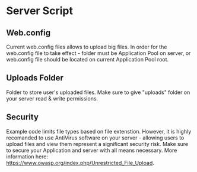 # Server Script

## Web.config

Current web.config files allows to upload big files.
In order for the web.config file to take effect - folder must be Application Pool on server, or web.config file should be located on current Application Pool root.

## Uploads Folder

Folder to store user's uploaded files.
Make sure to give "uploads" folder on your server read & write permissions.

## Security

Example code limits file types based on file extenstion.
However, it is highly recomanded to use AntiVirus software on your server - allowing users to upload files and view them represent a significant security risk.
Make sure to secure your Application and server with all means necessary.
More information here: https://www.owasp.org/index.php/Unrestricted_File_Upload.
